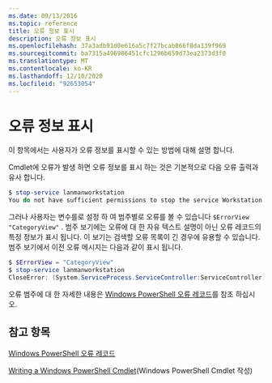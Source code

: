 ```yaml
---
ms.date: 09/13/2016
ms.topic: reference
title: 오류 정보 표시
description: 오류 정보 표시
ms.openlocfilehash: 37a3adb91d0e616a5c7f27bcab866f8da139f969
ms.sourcegitcommit: ba7315a496986451cfc1296b659d73ea2373d3f0
ms.translationtype: MT
ms.contentlocale: ko-KR
ms.lasthandoff: 12/10/2020
ms.locfileid: "92653054"
---
```

# <a name="displaying-error-information"></a>오류 정보 표시

이 항목에서는 사용자가 오류 정보를 표시할 수 있는 방법에 대해 설명 합니다.

Cmdlet에 오류가 발생 하면 오류 정보를 표시 하는 것은 기본적으로 다음 오류 출력과 유사 합니다.

```powershell
$ stop-service lanmanworkstation
You do not have sufficient permissions to stop the service Workstation.
```

그러나 사용자는 변수를로 설정 하 여 범주별로 오류를 볼 수 있습니다 `$ErrorView` `"CategoryView"` . 범주 보기에는 오류에 대 한 자유 텍스트 설명이 아닌 오류 레코드의 특정 정보가 표시 됩니다. 이 보기는 검색할 오류 목록이 긴 경우에 유용할 수 있습니다. 범주 보기에서 이전 오류 메시지는 다음과 같이 표시 됩니다.

```powershell
$ $ErrorView = "CategoryView"
$ stop-service lanmanworkstation
CloseError: (System.ServiceProcess.ServiceController:ServiceController) [stop-service], ServiceCommandException
```

오류 범주에 대 한 자세한 내용은 [Windows PowerShell 오류 레코드](./windows-powershell-error-records.md)를 참조 하십시오.

## <a name="see-also"></a>참고 항목

[Windows PowerShell 오류 레코드](./windows-powershell-error-records.md)

[Writing a Windows PowerShell Cmdlet](./writing-a-windows-powershell-cmdlet.md)(Windows PowerShell Cmdlet 작성)
